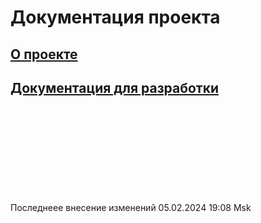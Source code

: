 
# Документация проекта

## [О проекте](./documents/about_project.md)
## [Документация для разработки](./documents/developer_documentation.md)

<br>
<br>
<br>
<br>
<br>
<br>
<br>
<br>
<br>
Последнеее внесение изменений 05.02.2024 19:08 Msk